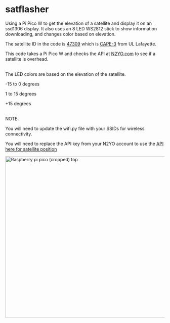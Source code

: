 # satflasher
Using a Pi Pico W to get the elevation of a satellite and display it on an ssd1306 display.
It also uses an 8 LED WS2812 stick to show information downloading, and changes color based on elevation.

The satellite ID in the code is [47309](https://www.n2yo.com/satellite/?s=47309) which is [CAPE-3](https://ee.louisiana.edu/research/cape/satellite-missions/cape-3) from UL Lafayette.


This code takes a Pi Pico W and checks the API at [N2YO.com](https://www.n2yo.com) to see if a satellite is overhead.

<br>
The LED colors are based on the elevation of the satellite.

-15 to 0 degrees 

1 to 15 degrees

+15 degrees

<br>
NOTE:

You will need to update the wifi.py file with your SSIDs for wireless connectivity.

You will need to replace the API key from your N2YO account to use the [API here for satellite position](https://www.n2yo.com/api/)


<a title="Michael H. („Laserlicht“), CC BY-SA 4.0 &lt;https://creativecommons.org/licenses/by-sa/4.0&gt;, via Wikimedia Commons" href="https://commons.wikimedia.org/wiki/File:Raspberry_pi_pico_(cropped)_top.jpg"><img width="512" alt="Raspberry pi pico (cropped) top" src="https://upload.wikimedia.org/wikipedia/commons/thumb/b/bb/Raspberry_pi_pico_%28cropped%29_top.jpg/512px-Raspberry_pi_pico_%28cropped%29_top.jpg"></a>
